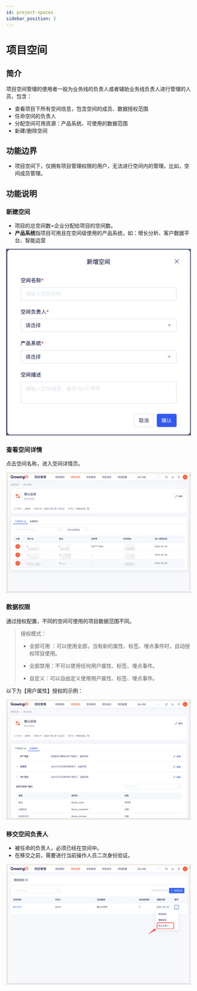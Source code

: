 ```yaml
---
id: project-spaces
sidebar_position: 2
---
```


# 项目空间

## 简介

项目空间管理的使用者一般为业务线的负责人或者辅助业务线负责人进行管理的人员，包含：

* 查看项目下所有空间信息，包含空间的成员、数据授权范围
* 任命空间的负责人
* 分配空间可用资源：产品系统、可使用的数据范围
* 新建/删除空间

## 功能边界

* 项目空间下，仅拥有项目管理权限的用户，无法进行空间内的管理。比如，空间成员管理。

## 功能说明

### 新建空间

* 项目的总空间数=企业分配给项目的空间数。
* **产品系统**指项目可用且在空间级使用的产品系统，如：增长分析、客户数据平台、智能运营

![图 1](/img/chuangjiankongjian_project-spaces.png)  

### 查看空间详情

点击空间名称，进入空间详情页。

![图 2](/img/kongjianxiangqing_project-spaces.png)  


### 数据权限

通过授权配置，不同的空间可使用的项目数据范围不同。

> 授权模式：
>
> * 全部可用 ：可以使用全部，当有新的属性、标签、埋点事件时，自动授权项目使用。
>
> * 全部禁用：不可以使用任何用户属性、标签、埋点事件。
>
> * 自定义：可以自由定义使用用户属性、标签、埋点事件。

以下为【用户属性】授权的示例：

![图 3](/img/shujuquanxian_project-spaces.png)  

### 移交空间负责人

* 被任命的负责人，必须已经在空间中。
* 在移交之前，需要进行当前操作人员二次身份验证。

![图 4](/img/yijiaokongjianfuzeren_project-spaces.png)  
